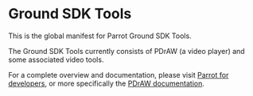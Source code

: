 # Ground SDK Tools

This is the global manifest for Parrot Ground SDK Tools.

The Ground SDK Tools currently consists of PDrAW (a video player) and some associated video tools.

For a complete overview and documentation, please visit [Parrot for developers](https://developer.parrot.com),
or more specifically the [PDrAW documentation](https://developer.parrot.com/docs/pdraw/overview.html).
